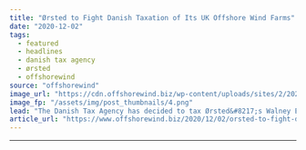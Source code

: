 ```yaml
---
title: "Ørsted to Fight Danish Taxation of Its UK Offshore Wind Farms"
date: "2020-12-02"
tags: 
  - featured
  - headlines
  - danish tax agency
  - ørsted
  - offshorewind
source: "offshorewind"
image_url: "https://cdn.offshorewind.biz/wp-content/uploads/sites/2/2020/12/02090040/Hornsea-One_Orsted.png"
image_fp: "/assets/img/post_thumbnails/4.png"
lead: "The Danish Tax Agency has decided to tax Ørsted&#8217;s Walney Extension and Hornsea One"
article_url: "https://www.offshorewind.biz/2020/12/02/orsted-to-fight-danish-taxation-of-its-uk-offshore-wind-farms/"
---
```


---
